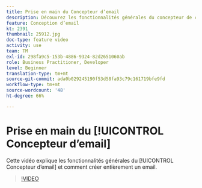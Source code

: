 ```yaml
---
title: Prise en main du Concepteur d’email
description: Découvrez les fonctionnalités générales du concepteur de courrier électronique et comment concevoir un courrier électronique à partir de zéro.
feature: Conception d’email
kt: 2391
thumbnail: 25912.jpg
doc-type: feature video
activity: use
team: TM
exl-id: 298fa9c5-153b-4886-9324-82d2651060ab
role: Business Practitioner, Developer
level: Beginner
translation-type: tm+mt
source-git-commit: ada0b029245190f53d58fa93c79c161719bfe9fd
workflow-type: tm+mt
source-wordcount: '48'
ht-degree: 66%

---
```


# Prise en main du [!UICONTROL Concepteur d’email]

Cette vidéo explique les fonctionnalités générales du [!UICONTROL Concepteur d’email] et comment créer entièrement un email.

>[!VIDEO](https://video.tv.adobe.com/v/25912?quality=12)
